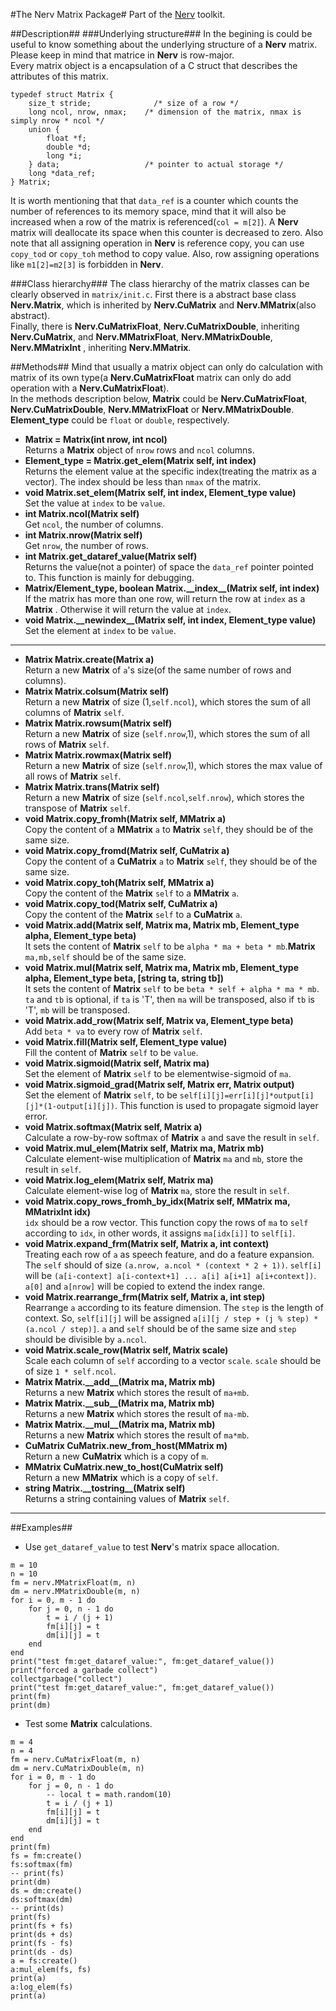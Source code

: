 #The Nerv Matrix Package#
Part of the [Nerv](../README.md) toolkit.

##Description##
###Underlying structure###
In the begining is could be useful to know something about the underlying structure of a __Nerv__ matrix. Please keep in mind that matrice in __Nerv__ is row-major.  
Every matrix object is a encapsulation of a C struct that describes the attributes of this matrix.  
```
typedef struct Matrix {
    size_t stride;              /* size of a row */
    long ncol, nrow, nmax;    /* dimension of the matrix, nmax is simply nrow * ncol */
    union {
        float *f;
        double *d;
        long *i;
    } data;                   /* pointer to actual storage */
    long *data_ref;
} Matrix;
```
It is worth mentioning that that `data_ref` is a counter which counts the number of references to its memory space, mind that it will also be increased when a row of the matrix is referenced(`col = m[2]`). A __Nerv__ matrix will deallocate its space when this counter is decreased to zero.
Also note that all assigning operation in __Nerv__ is reference copy, you can use `copy_tod` or `copy_toh` method to copy value. Also, row assigning operations like `m1[2]=m2[3]` is forbidden in __Nerv__.

###Class hierarchy###
The class hierarchy of the matrix classes can be clearly observed in `matrix/init.c`.
First there is a abstract base class __Nerv.Matrix__, which is inherited by __Nerv.CuMatrix__ and __Nerv.MMatrix__(also abstract).  
Finally, there is __Nerv.CuMatrixFloat__, __Nerv.CuMatrixDouble__, inheriting __Nerv.CuMatrix__, and __Nerv.MMatrixFloat__, __Nerv.MMatrixDouble__, __Nerv.MMatrixInt__ , inheriting __Nerv.MMatrix__.

##Methods##
Mind that usually a matrix object can only do calculation with matrix of its own type(a __Nerv.CuMatrixFloat__ matrix can only do add operation with a __Nerv.CuMatrixFloat__).  
In the methods description below, __Matrix__ could be __Nerv.CuMatrixFloat__, __Nerv.CuMatrixDouble__, __Nerv.MMatrixFloat__ or __Nerv.MMatrixDouble__. __Element_type__ could be `float` or `double`, respectively.
* __Matrix = Matrix(int nrow, int ncol)__  
Returns a __Matrix__ object of `nrow` rows and `ncol` columns.
* __Element_type = Matrix.get_elem(Matrix self, int index)__  
Returns the element value at the specific index(treating the matrix as a vector). The index should be less than `nmax` of the matrix.
* __void Matrix.set_elem(Matrix self, int index, Element_type value)__  
Set the value at `index` to be `value`.
* __int Matrix.ncol(Matrix self)__  
Get `ncol`, the number of columns.
* __int Matrix.nrow(Matrix self)__  
Get `nrow`, the number of rows.
* __int Matrix.get_dataref_value(Matrix self)__  
Returns the value(not a pointer) of space the `data_ref` pointer pointed to. This function is mainly for debugging.  
* __Matrix/Element\_type, boolean Matrix.\_\_index\_\_(Matrix self, int index)__  
If the matrix has more than one row, will return the row at `index` as a __Matrix__ . Otherwise it will return the value at `index`.
* __void Matrix.\_\_newindex\_\_(Matrix self, int index, Element_type value)__  
Set the element at `index` to be `value`.
---
* __Matrix Matrix.create(Matrix a)__  
Return a new __Matrix__ of `a`'s size(of the same number of rows and columns).
* __Matrix Matrix.colsum(Matrix self)__  
Return a new __Matrix__ of size (1,`self.ncol`), which stores the sum of all columns of __Matrix__ `self`.
* __Matrix Matrix.rowsum(Matrix self)__  
Return a new __Matrix__ of size (`self.nrow`,1), which stores the sum of all rows of __Matrix__ `self`.
* __Matrix Matrix.rowmax(Matrix self)__  
Return a new __Matrix__ of size (`self.nrow`,1), which stores the max value of all rows of __Matrix__ `self`.
* __Matrix Matrix.trans(Matrix self)__  
Return a new __Matrix__ of size (`self.ncol`,`self.nrow`), which stores the transpose of __Matrix__ `self`.
* __void Matrix.copy_fromh(Matrix self, MMatrix a)__  
Copy the content of a __MMatrix__ `a` to __Matrix__ `self`, they should be of the same size.
* __void Matrix.copy_fromd(Matrix self, CuMatrix a)__  
Copy the content of a __CuMatrix__ `a` to __Matrix__ `self`, they should be of the same size.
* __void Matrix.copy_toh(Matrix self, MMatrix a)__  
Copy the content of the __Matrix__ `self` to a __MMatrix__ `a`.
* __void Matrix.copy_tod(Matrix self, CuMatrix a)__  
Copy the content of the __Matrix__ `self` to a __CuMatrix__ `a`.
* __void Matrix.add(Matrix self, Matrix ma, Matrix mb, Element_type alpha, Element_type beta)__  
It sets the content of __Matrix__ `self` to be `alpha * ma + beta * mb`.__Matrix__ `ma,mb,self` should be of the same size.
* __void Matrix.mul(Matrix self, Matrix ma, Matrix mb, Element_type alpha, Element_type beta, [string ta, string tb])__  
It sets the content of __Matrix__ `self` to be `beta * self + alpha * ma * mb`. `ta` and `tb` is optional, if `ta` is 'T', then `ma` will be transposed, also if `tb` is 'T', `mb` will be transposed.
* __void Matrix.add_row(Matrix self, Matrix va, Element_type beta)__  
Add `beta * va` to every row of __Matrix__ `self`.
* __void Matrix.fill(Matrix self, Element_type value)__  
Fill the content of __Matrix__ `self` to be `value`.
* __void Matrix.sigmoid(Matrix self, Matrix ma)__  
Set the element of __Matrix__ `self` to be elementwise-sigmoid of `ma`.
* __void Matrix.sigmoid_grad(Matrix self, Matrix err, Matrix output)__  
Set the element of __Matrix__ `self`, to be `self[i][j]=err[i][j]*output[i][j]*(1-output[i][j])`. This function is used to propagate sigmoid layer error.
* __void Matrix.softmax(Matrix self, Matrix a)__  
Calculate a row-by-row softmax of __Matrix__ `a` and save the result in `self`.
* __void Matrix.mul_elem(Matrix self, Matrix ma, Matrix mb)__  
Calculate element-wise multiplication of __Matrix__ `ma` and `mb`, store the result in `self`.
* __void Matrix.log_elem(Matrix self, Matrix ma)__  
Calculate element-wise log of __Matrix__ `ma`, store the result in `self`.
* __void Matrix.copy_rows_fromh_by_idx(Matrix self, MMatrix ma, MMatrixInt idx)__  
`idx` should be a row vector. This function copy the rows of `ma` to `self` according to `idx`, in other words, it assigns `ma[idx[i]]` to `self[i]`.
* __void Matrix.expand_frm(Matrix self, Matrix a, int context)__  
Treating each row of `a` as speech feature, and do a feature expansion. The `self` should of size `(a.nrow, a.ncol * (context * 2 + 1))`. `self[i]` will be `(a[i-context] a[i-context+1] ... a[i] a[i+1] a[i+context])`. `a[0]` and `a[nrow]` will be copied to extend the index range.
* __void Matrix.rearrange_frm(Matrix self, Matrix a, int step)__  
Rearrange `a` according to its feature dimension. The `step` is the length of context. So, `self[i][j]` will be assigned `a[i][j / step + (j % step) * (a.ncol / step)]`. `a` and `self` should be of the same size and `step` should be divisible by `a.ncol`.
* __void Matrix.scale_row(Matrix self, Matrix scale)__  
Scale each column of `self` according to a vector `scale`. `scale` should be of size `1 * self.ncol`.
* __Matrix Matrix.\_\_add\_\_(Matrix ma, Matrix mb)__  
Returns a new __Matrix__ which stores the result of `ma+mb`.
* __Matrix Matrix.\_\_sub\_\_(Matrix ma, Matrix mb)__  
Returns a new __Matrix__ which stores the result of `ma-mb`.
* __Matrix Matrix.\_\_mul\_\_(Matrix ma, Matrix mb)__  
Returns a new __Matrix__ which stores the result of `ma*mb`.
* __CuMatrix CuMatrix.new_from_host(MMatrix m)__  
Return a new __CuMatrix__ which is a copy of `m`.
* __MMatrix CuMatrix.new_to_host(CuMatrix self)__  
Return a new __MMatrix__ which is a copy of `self`.
* __string Matrix.\_\_tostring\_\_(Matrix self)__  
Returns a string containing values of __Matrix__ `self`.
---

##Examples##
* Use `get_dataref_value` to test __Nerv__'s matrix space allocation.  
```
m = 10
n = 10
fm = nerv.MMatrixFloat(m, n)
dm = nerv.MMatrixDouble(m, n)
for i = 0, m - 1 do
    for j = 0, n - 1 do
        t = i / (j + 1)
        fm[i][j] = t
        dm[i][j] = t
    end
end
print("test fm:get_dataref_value:", fm:get_dataref_value())
print("forced a garbade collect")
collectgarbage("collect")
print("test fm:get_dataref_value:", fm:get_dataref_value())
print(fm)
print(dm)
```
* Test some __Matrix__ calculations.
```
m = 4
n = 4
fm = nerv.CuMatrixFloat(m, n)
dm = nerv.CuMatrixDouble(m, n)
for i = 0, m - 1 do
    for j = 0, n - 1 do
        -- local t = math.random(10)
        t = i / (j + 1)
        fm[i][j] = t
        dm[i][j] = t
    end
end
print(fm)
fs = fm:create()
fs:softmax(fm)
-- print(fs)
print(dm)
ds = dm:create()
ds:softmax(dm)
-- print(ds)
print(fs)
print(fs + fs)
print(ds + ds)
print(fs - fs)
print(ds - ds)
a = fs:create()
a:mul_elem(fs, fs)
print(a)
a:log_elem(fs)
print(a)
```